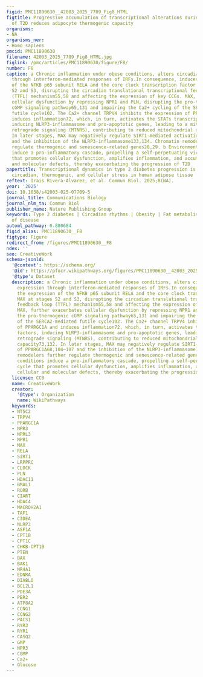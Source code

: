 ```yaml
---
figid: PMC11890630__42003_2025_7709_Fig8_HTML
figtitle: Progressive accumulation of transcriptional alterations during the progression
  of T2D reduces adipocyte thermogenic capacity
organisms:
- NA
organisms_ner:
- Homo sapiens
pmcid: PMC11890630
filename: 42003_2025_7709_Fig8_HTML.jpg
figlink: /pmc/articles/PMC11890630/figure/F8/
number: F8
caption: a Chronic inflammation under obese conditions, alters circadian gene expression
  through interferon-mediated responses of IRFs.In consequence, induces the expression
  of the NFKB p65 subunit RELA and the core clock transcription factor MAX at stages
  S2 and S3, disrupting the circadian translational transcriptional feedback loop
  (TTFL) mechanism55,58 and affecting the expression of key CCGs. MAX, further exacerbates
  cellular dysfunction by repressing NPR1 and PLN, disrupting the pro-thermogenic
  cGMP signaling pathway65,131 and impairing the Ca2+ cycling of the SERCA2-mediated
  futile cycle102. The Ca2+ channel TRPV4 inhibits the expression of PPARGC1A and
  induces inflammation72, which, in turn, activates the STATs transcription factors,
  inducing NLRP3-inflammasome and pro-apoptotic genes, leading to a mitochondrial-to-nucleus
  retrograde signaling (MTNRS), contributing to reduced mitochondrial oxidative capacity73,132.
  In later stages, MAX may negatively regulate SIRT1-mediated activation of PPARGC1A68,104–107
  and the inhibition of the NLRP3-inflammasome133,134. Chromatin remodelers further
  regulate thermogenic and senescence-related genes28,29. b Environmental conditions
  induce a pro-inflammatory cascade, propelling a self-perpetuating vicious cycle
  that promotes cellular dysfunction, amplifies inflammation, and accumulates cellular
  and molecular defects, thereby exacerbating the progression of T2D
papertitle: Transcriptional dynamics in type 2 diabetes progression is linked with
  circadian, thermogenic, and cellular stress in human adipose tissue
reftext: Irais Rivera-Alvarez, et al. Commun Biol. 2025;8(NA).
year: '2025'
doi: 10.1038/s42003-025-07709-5
journal_title: Communications Biology
journal_nlm_ta: Commun Biol
publisher_name: Nature Publishing Group
keywords: Type 2 diabetes | Circadian rhythms | Obesity | Fat metabolism | Mechanisms
  of disease
automl_pathway: 0.880684
figid_alias: PMC11890630__F8
figtype: Figure
redirect_from: /figures/PMC11890630__F8
ndex: ''
seo: CreativeWork
schema-jsonld:
  '@context': https://schema.org/
  '@id': https://pfocr.wikipathways.org/figures/PMC11890630__42003_2025_7709_Fig8_HTML.html
  '@type': Dataset
  description: a Chronic inflammation under obese conditions, alters circadian gene
    expression through interferon-mediated responses of IRFs.In consequence, induces
    the expression of the NFKB p65 subunit RELA and the core clock transcription factor
    MAX at stages S2 and S3, disrupting the circadian translational transcriptional
    feedback loop (TTFL) mechanism55,58 and affecting the expression of key CCGs.
    MAX, further exacerbates cellular dysfunction by repressing NPR1 and PLN, disrupting
    the pro-thermogenic cGMP signaling pathway65,131 and impairing the Ca2+ cycling
    of the SERCA2-mediated futile cycle102. The Ca2+ channel TRPV4 inhibits the expression
    of PPARGC1A and induces inflammation72, which, in turn, activates the STATs transcription
    factors, inducing NLRP3-inflammasome and pro-apoptotic genes, leading to a mitochondrial-to-nucleus
    retrograde signaling (MTNRS), contributing to reduced mitochondrial oxidative
    capacity73,132. In later stages, MAX may negatively regulate SIRT1-mediated activation
    of PPARGC1A68,104–107 and the inhibition of the NLRP3-inflammasome133,134. Chromatin
    remodelers further regulate thermogenic and senescence-related genes28,29. b Environmental
    conditions induce a pro-inflammatory cascade, propelling a self-perpetuating vicious
    cycle that promotes cellular dysfunction, amplifies inflammation, and accumulates
    cellular and molecular defects, thereby exacerbating the progression of T2D
  license: CC0
  name: CreativeWork
  creator:
    '@type': Organization
    name: WikiPathways
  keywords:
  - NT5C2
  - TRPV4
  - PPARGC1A
  - NPR3
  - NPRL3
  - NPR1
  - MAX
  - RELA
  - SIRT1
  - LRPPRC
  - CLOCK
  - PLN
  - HDAC11
  - BMAL1
  - RORB
  - CIART
  - HDAC4
  - MACROH2A1
  - TAF1
  - CIDEA
  - NLRP3
  - ASF1A
  - CPT1B
  - CPT1C
  - CHKB-CPT1B
  - PTEN
  - BAX
  - BAK1
  - NR4A1
  - EDNRA
  - DIABLO
  - BCL2L1
  - PDE3A
  - PER2
  - ATP8A2
  - CCNG1
  - CCNG2
  - PACS1
  - RYR3
  - RYR1
  - CASQ2
  - GMP
  - NPR3
  - CGMP
  - Ca2+
  - Glucose
---
```

